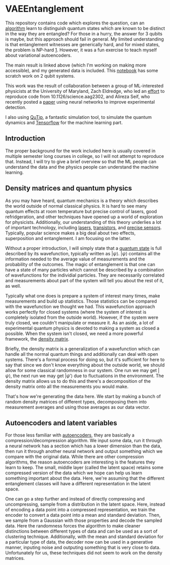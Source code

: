 # VAEEntanglement
This repository contains code which explores the question, can an [algorithm](./3QubitVariationalAutoEncoder.ipynb) learn to distinguish quantum states which are known to be distinct in the way they are entangled? For those in a hurry, the answer for 3 qubits is maybe, but this approach should fail in general. My limited understanding is that entanglement witnesses are generically hard, and for mixed states, the problem is NP-hard [1](https://dl.acm.org/citation.cfm?doid=780542.780545). However, it was a fun exercise to teach myself about variational autoencoders.

The main result is linked above (which I'm working on making more accessible), and my generated data is included. This [notebook](./Classifier%20Test.ipynb) has some scratch work on 2 qubit systems.

This work was the result of collaboration between a group of ML-interested physicists at the University of Maryland, Zach Eldredge, who led an [effort](https://github.com/zeldredge/py-nqs) to reproduce code from 10.1126/science.aag2302, and Alireza Seif, who recently posted a [paper](https://arxiv.org/abs/1804.07718) using neural networks to improve experimental detection.

I also using [QuTip](http://qutip.org/index.html), a fantastic simulation tool, to simulate the quantum dynamics and [Tensorflow](https://www.tensorflow.org/) for the machine learning part.

## Introduction
The proper background for the work included here is usually covered in multiple semester long courses in college, so I will not attempt to reproduce that. Instead, I will try to give a brief overview so that the ML people can understand the data and the physics people can understand the machine learning.

## Density matrices and quantum physics
As you may have heard, quantum mechanics is a theory which describes the world outside of normal classical physics. It is hard to see many quantum effects at room temperature but precise control of lasers, good refridgeration, and other techniques have opened up a world of exploration for physicists. Additionally, our understanding of this theory underlies a lot of important technology, including [lasers](https://en.wikipedia.org/wiki/Laser), [transistors](https://en.wikipedia.org/wiki/Transistor), and [precise sensors](https://en.wikipedia.org/wiki/SQUID). Typically, popular science makes a big deal about two effects, superposition and entanglement. I am focusing on the latter.

Without a proper introduction, I will simply state that a [quantum state](https://en.wikipedia.org/wiki/Quantum_state) is full described by its wavefunction, typically written as $|\psi\rangle$. $|\psi\rangle$ contains all the information needed to the average value of measurements and the probability of the outcomes. The magic of entanglement is that one can have a state of many particles which cannot be described by a combination of wavefunctions for the individial particles. They are necessarily correlated and measurements about part of the system will tell you about the rest of it, as well.

Typically what one does is prepare a system of interest many times, make measurements and build up statistics. Those statistics can be compared with the wavefunction we thought we had. This wavefunction approach works perfectly for closed systems (where the system of interest is completely isolated from the outside world). However, if the system were truly closed, we couldn't manipulate or measure it. As an aside, a lot of experimental quantum physics is devoted to making a system as closed a possible. When the system isn't closed, we need a more powerful framework, the [density matrix](https://en.wikipedia.org/wiki/Density_matrix).

Briefly, the density matrix is a generalization of a wavefunction which can handle all the normal quantum things and additionally can deal with open systems. There's a formal process for doing so, but it's sufficient for here to say that since we don't know everything about the outside world, we should allow for some classical randomness in our system. One run we may get $|\psi\rangle$, the next run we may get $|\psi'\rangle$ due to fluctuations in the environment. The density matrix allows us to do this and there's a decomposition of the density matrix onto all the measurements you would make.

That's how we're generating the data here. We start by making a bunch of random density matrices of different types, decomposing them into measurement averages and using those averages as our data vector.

## Autoencoders and latent variables

For those less familiar with [autoencoders](https://en.wikipedia.org/wiki/Autoencoder), they are basically a compression/decompression algorithm. We input some data, run it through a neural network has a section which has a lower dimension than the data, then run it through another neural network and output something which we compare with the original data. While there are other compression algorithms, the reason autoencoders are interesting is the features they learn to keep. The small, middle layer (called the latent space) retains some compressed version of the data which we hope can help us learn something important about the data. Here, we're assuming that the different entanglement classes will have a different representation in the latent space.

One can go a step further and instead of directly compressing and uncompressing, sample from a distribution in the latent space. Here, instead of encoding a data point into a compressed representation, we train the encoder to convert a data point into a mean and standard deviation. Then, we sample from a Gaussian with those properties and decode the sampled data. Here the randomness forces the algorithm to make cleaner distinctions between different types of data and can be used as a sort of clustering technique. Additionally, with the mean and standard deviation for a particular type of data, the decoder now can be used in a generative manner, inputing noise and outputing something that is very close to data. Unfortunately for us, these techniques did not seem to work on the density matrices.
